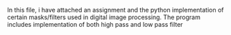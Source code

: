 In this file, i have attached an assignment and the python implementation of certain masks/filters used in digital image processing. The program includes implementation of both high pass and low pass filter
